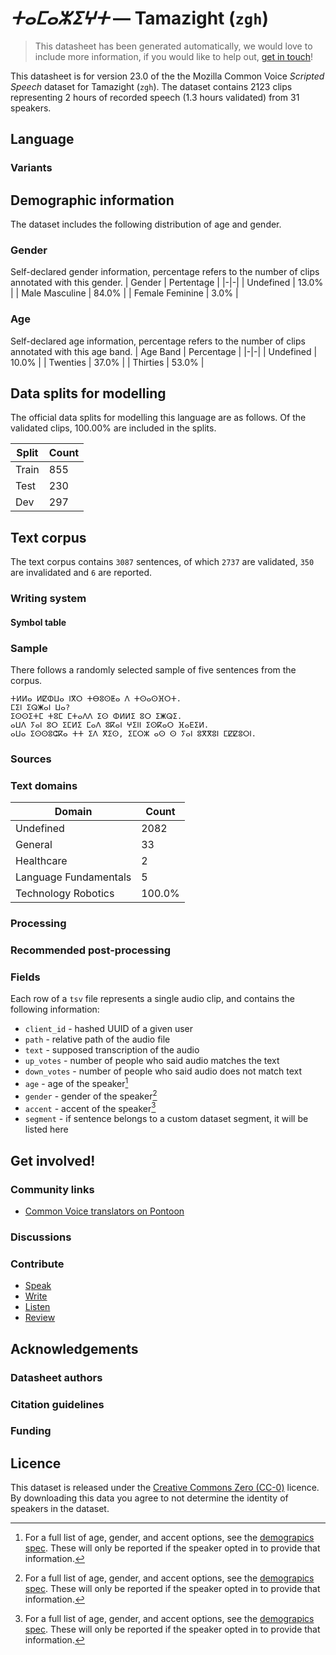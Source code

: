 # *ⵜⴰⵎⴰⵣⵉⵖⵜ* &mdash; Tamazight (`zgh`)
> This datasheet has been generated automatically, we would love to include more information, if you would like to help out, [get in touch](https://github.com/common-voice/common-voice/blob/main/docs/COMMUNITIES.md)!

 This datasheet is for version 23.0 of the the Mozilla Common Voice *Scripted Speech* dataset 
for Tamazight (`zgh`). The dataset contains 2123 clips representing 2 hours of recorded
speech (1.3 hours validated) from 31 speakers.

## Language
<!-- {{LANGUAGE_DESCRIPTION}} -->
<!-- Provide a brief (1-2 paragraph) description of your language -->

### Variants
<!-- {{VARIANT_DESCRIPTION}} -->
<!-- @ OPTIONAL @ -->
<!-- Describe the variants (MCV variants) of your language -->

## Demographic information
The dataset includes the following distribution of age and gender.
<!-- You can get a lot of the information in this section from https://analyzer.cv-toolbox.web.tr/browse -->

### Gender
Self-declared gender information, percentage refers to the number of clips annotated with this gender.
| Gender | Pertentage |
|-|-|
| Undefined | 13.0% |
| Male Masculine | 84.0% |
| Female Feminine | 3.0% |
<!-- {{GENDER_TABLE}} -->
<!-- @ AUTOMATICALLY GENERATED @ -->
<!-- | Gender | Frequency |
|--------|-----------|
| male, masculine | ? |
| undeclared | ? |
| female, feminine | ? | -->

### Age
Self-declared age information, percentage refers to the number of clips annotated with this age band.
| Age Band | Percentage |
|-|-|
| Undefined | 10.0% |
| Twenties | 37.0% |
| Thirties | 53.0% |
<!-- {{AGE_TABLE}} -->
<!-- @ AUTOMATICALLY GENERATED @ -->
<!-- | Age band | Frequency |
|----------|-----------|
| teens | ? |
| twenties | ? |
| thirties | ? |
| fourties | ? |
| fifties | ? |
   ...if other age ranges are present in your data, add rows... -->

## Data splits for modelling
The official data splits for modelling this language are as follows. Of the validated clips, 100.00% are included in the splits.

 | Split | Count |
|-|-|
| Train | 855 |
| Test | 230 |
| Dev | 297 |

## Text corpus
The text corpus contains `3087` sentences, of which `2737` are validated, `350` are invalidated and `6` are reported.
<!-- {{TEXT_CORPUS_DESCRIPTION}} -->
<!-- @ OPTIONAL @ -->
<!-- An overview of the text corpus, with information such as average length (in characters and words) of validated sentences. -->

### Writing system
<!-- {{WRITING_SYSTEM_DESCRIPTION}} -->
<!-- @ OPTIONAL @ -->
<!-- A description of the writing system (or writing systems) used in the text corpus -->

#### Symbol table
<!-- {{ALPHABET_TABLE}} -->
<!-- @ OPTIONAL @ -->
<!-- If the writing system is alphabetic, you can include the valid alphabet here -->

### Sample
There follows a randomly selected sample of five sentences from the corpus.

```
ⵜⵍⵍⴰ ⵍⵇⵀⵡⴰ ⵏⴳⵔ ⵜⴱⵓⵙⵟⴰ ⴷ ⵜⵙⴰⵙⴼⵔⵜ.
ⵎⵉⵏ ⵉⵕⵥⴰⵏ ⵡⴰ?
ⵉⵙⵙⵉⵜⵎ ⵜⵓⵎ ⵎⵜⴰⴷⴷ ⵉⵙ ⵀⵍⵍⵉ ⵓⵔ ⵉⵥⵕⵉ.
ⴰⵡⴷ ⵢⴰⵏ ⵓⵔ ⵉⵎⵍⵉ ⵎⴰⴷ ⵓⴽⴰⵏ ⵖⵉⵏⵏ ⵉⵙⴽⴰⵔ ⴼⴰⴹⵉⵍ.
ⴰⵡⴰ ⵉⵙⵙⵓⵛⴽⴰ ⵜⵜ ⵉⴷ ⴳⵉⵙ, ⵉⵎⵔⵣ ⴰⵙ ⵙ ⵢⴰⵏ ⵓⴳⴳⵓⵏ ⵎⵇⵇⵓⵔⵏ.
```
<!-- {{SENTENCES_SAMPLE}} -->

### Sources
<!-- {{SOURCES_LIST}} -->
<!-- @ OPTIONAL @ -->
<!-- A list of sentence sources, can be curated to the top-N -->

### Text domains
| Domain | Count |
|-|-|
| Undefined | 2082 |
| General | 33 |
| Healthcare | 2 |
| Language Fundamentals | 5 |
| Technology Robotics | 100.0% |
<!-- {{TEXT_DOMAIN_DESCRIPTION}} -->
<!-- @ OPTIONAL @ -->
<!-- What text domains are represented in the corpus? -->

### Processing
<!-- {{PROCESSING_DESCRIPTION}} -->
<!-- @ OPTIONAL @ -->
<!-- How has the text data been processed -->

### Recommended post-processing
<!-- {{RECOMMENDED_POSTPROCESSING_DESCRIPTION}} -->
<!-- @ OPTIONAL @ -->
<!-- What should people do before they use the data, for example Unicode normalisation -->

### Fields
Each row of a `tsv` file represents a single audio clip, and contains the following information:

* `client_id` - hashed UUID of a given user
* `path` - relative path of the audio file
* `text` - supposed transcription of the audio
* `up_votes` - number of people who said audio matches the text
* `down_votes` - number of people who said audio does not match text
* `age` - age of the speaker[^1]
* `gender` - gender of the speaker[^1]
* `accent` - accent of the speaker[^1]
* `segment` - if sentence belongs to a custom dataset segment, it will be listed here

#### 
[^1]: For a full list of age, gender, and accent options, see the
[demograpics
spec](https://github.com/common-voice/common-voice/blob/main/web/src/stores/demographics.ts). These
will only be reported if the speaker opted in to provide that
information.

## Get involved!

### Community links
* [Common Voice translators on Pontoon](https://pontoon.mozilla.org/zgh/common-voice/contributors/)
<!-- {{COMMUNITY_LINKS_LIST}} -->
<!-- @ OPTIONAL @ -->
<!-- Links to community chats / fora -->

### Discussions
<!-- {{DISCUSSION_LINKS_LIST}} -->
<!-- @ OPTIONAL @ -->
<!-- Any links to discussions, for example on Discourse or other fora or blogs can be included here -->

### Contribute
* [Speak](https://commonvoice.mozilla.org/zgh/speak)
* [Write](https://commonvoice.mozilla.org/zgh/write)
* [Listen](https://commonvoice.mozilla.org/zgh/listen)
* [Review](https://commonvoice.mozilla.org/zgh/review)
<!-- {{CONTRIBUTE_LINKS_LIST}} -->
<!-- Here you can include links for how to contribute to the dataset -->

## Acknowledgements

### Datasheet authors
<!-- {{DATASHEET_AUTHORS_LIST}} -->
<!-- A list in the format of: Your Name <email@email.com> -->

### Citation guidelines
<!-- {{CITATION_DESCRIPTION}} -->
<!-- @ OPTIONAL @ -->
<!-- If you published a paper and would like people to cite it, you can include the BiBTeX here -->

### Funding
<!-- {{FUNDING_DESCRIPTION}} -->
<!-- @ OPTIONAL @ -->
<!-- If you received any funding, you can include the acknowledgement here -->

## Licence
This dataset is released under the [Creative Commons Zero (CC-0)](https://creativecommons.org/public-domain/cc0/) licence. By downloading this data
you agree to not determine the identity of speakers in the dataset.
